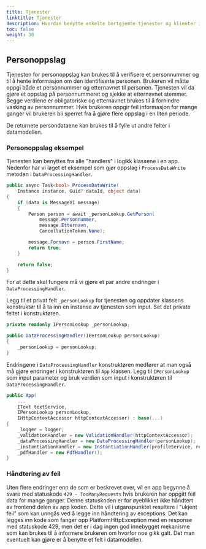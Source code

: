 ```yaml
---
title: Tjenester
linktitle: Tjenester
description: Hvordan benytte enkelte bortgjemte tjenester og klienter i app template bibliotekene.
toc: false
weight: 30
---
```


## Personoppslag
Tjenesten for personoppslag kan brukes til å verifisere et personnummer og til å hente informasjon om den identifiserte personen. Brukeren vil måtte oppgi både et personnummer og etternavnet til personen. Tjenesten vil da gjøre et oppslag på personnummeret og sjekke at etternavnet stemmer. Begge verdiene er obligatoriske og etternavnet brukes til å forhindre vasking av personnummer. Hvis brukeren oppgir feil informasjon for mange ganger vil brukeren bli sperret fra å gjøre flere oppslag i en liten periode.

De returnete persondataene kan brukes til å fylle ut andre felter i datamodellen.

### Personoppslag eksempel
Tjenesten kan benyttes fra alle "handlers" i logikk klassene i en app. Nedenfor har vi laget et eksempel som gjør oppslag i `ProcessDataWrite` metoden i `DataProcessingHandler`.

```C#
public async Task<bool> ProcessDataWrite(
    Instance instance, Guid? dataId, object data)
{
    if (data is MessageV1 message)
    {
        Person person = await _personLookup.GetPerson(
            message.Personnummer, 
            message.Etternavn, 
            CancellationToken.None);

        message.Fornavn = person.FirstName;
        return true;
    }

    return false;
}
```

For at dette skal fungere må vi gjøre et par andre endringer i `DataProcessingHandler`. 

Legg til et privat felt `_personLookup` for tjenesten og oppdater klassens konstruktør til å ta inn en instanse av tjenesten som input. Set det private feltet i konstruktøren.

```C#
private readonly IPersonLookup _personLookup;

public DataProcessingHandler(IPersonLookup personLookup)
{
    _personLookup = personLookup;
}
```

Endringene i `DataProcessingHandler` konstruktøren medfører at man også må gjøre endringer i konstruktøren til `App` klassen. Legg til `IPersonLookup` som input parameter og bruk verdien som input i konstruktøren til `DataProcessingHandler`.

```C# {hl_lines=[4,9]}
public App(
    ...
    IText textService,
    IPersonLookup personLookup,
    IHttpContextAccessor httpContextAccessor) : base(...)
{
    _logger = logger;
    _validationHandler = new ValidationHandler(httpContextAccessor);
    _dataProcessingHandler = new DataProcessingHandler(personLookup);
    _instantiationHandler = new InstantiationHandler(profileService, registerService);
    _pdfHandler = new PdfHandler();
}
```

### Håndtering av feil

Uten flere endringer enn de som er beskrevet over, vil en app begynne å svare med statuskode `429 - TooManyRequests` hvis brukeren har oppgitt feil data for mange ganger. Denne statuskoden er for øyeblikket ikke håndtert av frontend delen av app koden. Dette vil i utganspunktet resultere i "ukjent feil" som kan unngås ved å legge inn håndtering av exceptions. Det kan legges inn kode som fanger opp PlatformHttpException med en response med statuskode 429, men det er i dag ingen god innebygget mekanisme som kan brukes til å informere brukeren om hvorfor noe gikk galt. Det man eventuelt kan gjøre er å benytte et felt i datamodellen.
